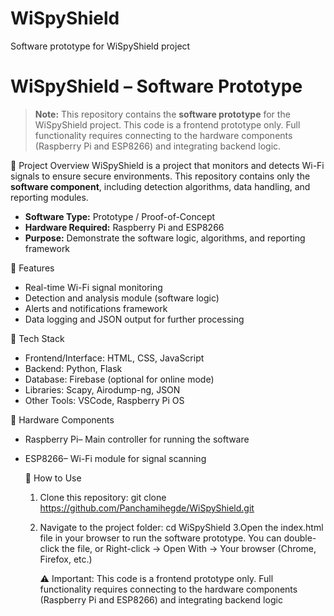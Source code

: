 # WiSpyShield
Software prototype for WiSpyShield project
# WiSpyShield – Software Prototype


> **Note:** This repository contains the **software prototype** for the WiSpyShield project. This code is a frontend prototype only. Full functionality requires connecting to the hardware components (Raspberry Pi and ESP8266) and integrating backend logic.

🔹 Project Overview
WiSpyShield is a project that monitors and detects Wi-Fi signals to ensure secure environments. This repository contains only the **software component**, including detection algorithms, data handling, and reporting modules.

- **Software Type:** Prototype / Proof-of-Concept  
- **Hardware Required:** Raspberry Pi and ESP8266  
- **Purpose:** Demonstrate the software logic, algorithms, and reporting framework  

🔹 Features
- Real-time Wi-Fi signal monitoring  
- Detection and analysis module (software logic)  
- Alerts and notifications framework  
- Data logging and JSON output for further processing  

 🔹 Tech Stack
- Frontend/Interface: HTML, CSS, JavaScript  
- Backend: Python, Flask  
- Database: Firebase (optional for online mode)  
- Libraries: Scapy, Airodump-ng, JSON  
- Other Tools: VSCode, Raspberry Pi OS  



🔹 Hardware Components
- Raspberry Pi– Main controller for running the software  
- ESP8266– Wi-Fi module for signal scanning

  🔹 How to Use
   1. Clone this repository:
    git clone https://github.com/Panchamihegde/WiSpyShield.git
    2. Navigate to the project folder:
       cd WiSpyShield
    3.Open the index.html file in your browser to run the software prototype.
       You can double-click the file,
        or
       Right-click → Open With → Your browser (Chrome, Firefox, etc.)

       ⚠️ Important: This code is a frontend prototype only. Full functionality requires connecting to the hardware components (Raspberry Pi and ESP8266) and integrating backend logic
      


